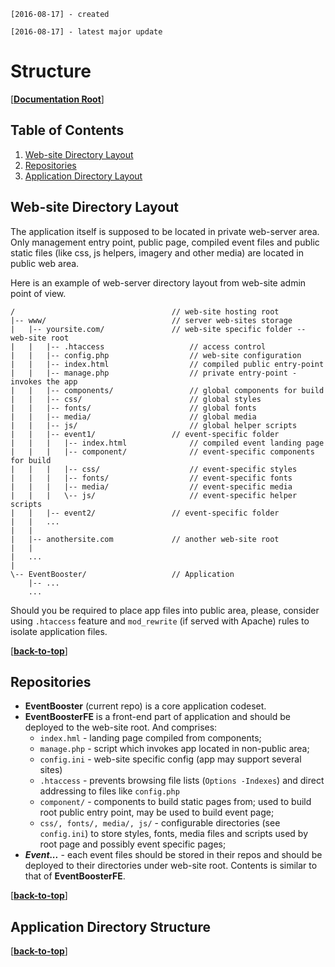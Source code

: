 `[2016-08-17] - created`

`[2016-08-17] - latest major update`

# Structure

[**[Documentation Root](README.md)**]

## Table of Contents
 1. [Web-site Directory Layout](#web-site-directory-layout)
 1. [Repositories](#repositories)
 1. [Application Directory Layout](#application-directory-layout)

## Web-site Directory Layout

The application itself is supposed to be located in private web-server area.
Only management entry point, public page, compiled event files and public 
static files (like css, js helpers, imagery and other media) are located in
public web area.

Here is an example of web-server directory layout from web-site admin point 
of view.
 
```
/                                   // web-site hosting root
|-- www/                            // server web-sites storage
|   |-- yoursite.com/               // web-site specific folder -- web-site root
|   |   |-- .htaccess                   // access control
|   |   |-- config.php                  // web-site configuration
|   |   |-- index.html                  // compiled public entry-point
|   |   |-- manage.php                  // private entry-point - invokes the app
|   |   |-- components/                 // global components for build
|   |   |-- css/                        // global styles
|   |   |-- fonts/                      // global fonts
|   |   |-- media/                      // global media
|   |   |-- js/                         // global helper scripts
|   |   |-- event1/                 // event-specific folder
|   |   |   |-- index.html              // compiled event landing page
|   |   |   |-- component/              // event-specific components for build
|   |   |   |-- css/                    // event-specific styles
|   |   |   |-- fonts/                  // event-specific fonts
|   |   |   |-- media/                  // event-specific media
|   |   |   \-- js/                     // event-specific helper scripts
|   |   |-- event2/                 // event-specific folder
|   |   ...
|   |
|   |-- anothersite.com             // another web-site root
|   |
|   ...
|
\-- EventBooster/                   // Application
    |-- ...
    ...
```

Should you be required to place app files into public area, please, consider
using `.htaccess` feature and `mod_rewrite` (if served with Apache) rules to
isolate application files.

[**[back-to-top](#table-of-contents)**]

## Repositories

* **EventBooster** (current repo) is a core application codeset.
* **EventBoosterFE** is a front-end part of application and should be deployed
  to the web-site root. And comprises:
  - `index.hml` - landing page compiled from components;
  - `manage.php` - script which invokes app located in non-public area;
  - `config.ini` - web-site specific config (app may support several sites)
  - `.htaccess` - prevents browsing file lists (`Options -Indexes`) and direct
    addressing to files like `config.php`
  - `component/` - components to build static pages from; used to build root public
    entry point, may be used to build event page;
  - `css/, fonts/, media/, js/` - configurable directories (see `config.ini`) to store
    styles, fonts, media files and scripts used by root page and possibly event specific
    pages;
* **_Event..._** - each event files should be stored in their repos and should be deployed
  to their directories under web-site root. Contents is similar to that 
  of **EventBoosterFE**.

[**[back-to-top](#table-of-contents)**]

## Application Directory Structure



[**[back-to-top](#table-of-contents)**]

